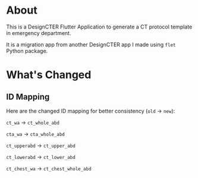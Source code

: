 # About

This is a DesignCTER Flutter Application to generate a CT protocol template in emergency department. 

It is a migration app from another DesignCTER app I made using `flet` Python package. 

# What's Changed

## ID Mapping

Here are the changed ID mapping for better consistency (`old` -> `new`):


`ct_wa` -> `ct_whole_abd`

`cta_wa` -> `cta_whole_abd`

`ct_upperabd` -> `ct_upper_abd`

`ct_lowerabd` -> `ct_lower_abd`

`ct_chest_wa` -> `ct_chest_whole_abd`